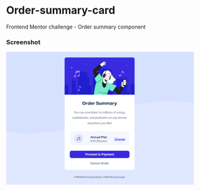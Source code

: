 # Order-summary-card
Frontend Mentor challenge - Order summary component

### Screenshot

![](./screenshot.png)
